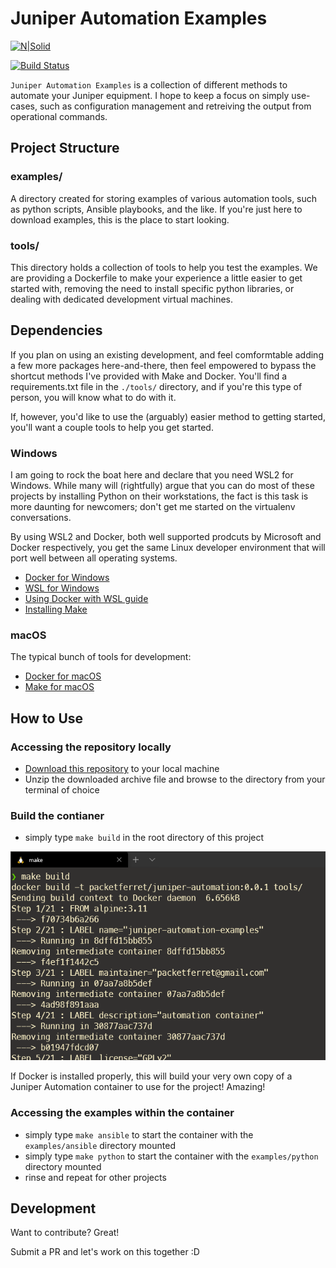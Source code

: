 # Juniper Automation Examples

[![N|Solid](https://upload.wikimedia.org/wikipedia/commons/3/31/Juniper_Networks_logo.svg)](https://www.juniper.net/us/en/products-services/sdn/contrail/contrail-service-orchestration/)

[![Build Status](https://travis-ci.org/joemccann/dillinger.svg?branch=master)](https://travis-ci.org/joemccann/dillinger)

`Juniper Automation Examples` is a collection of different methods to automate your Juniper equipment. I hope to keep a focus on simply use-cases, such as configuration management and retreiving the output from operational commands.

## Project Structure

### examples/

A directory created for storing examples of various automation tools, such as python scripts, Ansible playbooks, and the like. If you're just here to download examples, this is the place to start looking.

### tools/

This directory holds a collection of tools to help you test the examples. We are providing a Dockerfile to make your experience a little easier to get started with, removing the need to install specific python libraries, or dealing with dedicated development virtual machines.

## Dependencies

If you plan on using an existing development, and feel comformtable adding a few more packages here-and-there, then feel empowered to bypass the shortcut methods I've provided with Make and Docker. You'll find a requirements.txt file in the `./tools/` directory, and if you're this type of person, you will know what to do with it.

If, however, you'd like to use the (arguably) easier method to getting started, you'll want a couple tools to help you get started.

### Windows

I am going to rock the boat here and declare that you need WSL2 for Windows. While many will (rightfully) argue that you can do most of these projects by installing Python on their workstations, the fact is this task is more daunting for newcomers; don't get me started on the virtualenv conversations.

By using WSL2 and Docker, both well supported prodcuts by Microsoft and Docker respectively, you get the same Linux developer environment that will port well between all operating systems.

- [Docker for Windows](https://docs.docker.com/docker-for-windows/install/)
- [WSL for Windows](https://docs.microsoft.com/en-us/windows/wsl/install-win10)
- [Using Docker with WSL guide](https://docs.docker.com/docker-for-windows/wsl/)
- [Installing Make](https://www.howtoinstall.me/ubuntu/18-04/make/)

### macOS

The typical bunch of tools for development:

- [Docker for macOS](https://docs.docker.com/docker-for-mac/install/)
- [Make for macOS](https://formulae.brew.sh/formula/make#default)

## How to Use

### Accessing the repository locally
- [Download this repository](https://github.com/packetferret/juniper-automation-examples/archive/master.zip) to your local machine 
- Unzip the downloaded archive file and browse to the directory from your terminal of choice

### Build the contianer

- simply type `make build` in the root directory of this project

![make build](images/make_build.png)

If Docker is installed properly, this will build your very own copy of a Juniper Automation container to use for the project! Amazing!

### Accessing the examples within the container

- simply type `make ansible` to start the container with the `examples/ansible` directory mounted
- simply type `make python` to start the container with the `examples/python` directory mounted
- rinse and repeat for other projects

## Development

Want to contribute? Great!

Submit a PR and let's work on this together :D
